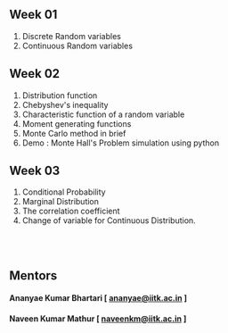 ## Week 01
1. Discrete Random variables 
2. Continuous Random variables 
## Week 02
1. Distribution function
2. Chebyshev's inequality
3. Characteristic function of a random variable
4. Moment generating functions 
5. Monte Carlo method in brief
6. Demo : Monte Hall's Problem simulation using python
## Week 03
1. Conditional Probability
2. Marginal Distribution
3. The correlation coefficient
4. Change of variable for Continuous Distribution.


<br><br>

## Mentors
#### Ananyae Kumar Bhartari [ ananyae@iitk.ac.in ]
#### Naveen Kumar Mathur [ naveenkm@iitk.ac.in ]